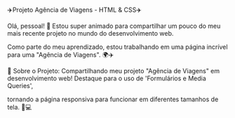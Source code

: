 ✈️Projeto Agência de Viagens - HTML & CSS✈️

Olá, pessoal! 👋 Estou super animado para compartilhar um pouco do meu mais recente projeto no mundo do desenvolvimento web.

Como parte do meu aprendizado, estou trabalhando em uma página incrível para uma "Agência de Viagens". 🌍✈️

📌 Sobre o Projeto: Compartilhando meu projeto "Agência de Viagens" em desenvolvimento web! Destaque para o uso de 'Formulários e Media Queries',

tornando a página responsiva para funcionar em diferentes tamanhos de tela. 📱💻
